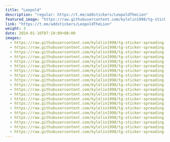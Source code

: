```yaml
---
title: "Leopold"
description: "regular: https://t.me/addstickers/LeopoldTheLion"
featured_image: "https://raw.githubusercontent.com/kylelin1998/tg-sticker-spreading-worldwide-images/main/img/86eadccf-d644-4ba5-967f-804970ba5194.jpg"
link: "https://t.me/addstickers/LeopoldTheLion"
weight: 3
date: 2024-01-16T07:19:09+08:00
images:
  - https://raw.githubusercontent.com/kylelin1998/tg-sticker-spreading-worldwide-images/main/img/86eadccf-d644-4ba5-967f-804970ba5194.jpg
  - https://raw.githubusercontent.com/kylelin1998/tg-sticker-spreading-worldwide-images/main/img/10598367-972f-4168-b856-28b83c6ded1a.jpg
  - https://raw.githubusercontent.com/kylelin1998/tg-sticker-spreading-worldwide-images/main/img/88025498-5da3-4df4-8bf1-4bbd374bab58.jpg
  - https://raw.githubusercontent.com/kylelin1998/tg-sticker-spreading-worldwide-images/main/img/8fcf8d7a-22c9-4f46-88c4-b22ee570e684.jpg
  - https://raw.githubusercontent.com/kylelin1998/tg-sticker-spreading-worldwide-images/main/img/22ac877b-2237-44ee-9ff7-e2c97dad6a45.jpg
  - https://raw.githubusercontent.com/kylelin1998/tg-sticker-spreading-worldwide-images/main/img/60c79c7d-67d9-4f1c-87bb-d815602e6a59.jpg
  - https://raw.githubusercontent.com/kylelin1998/tg-sticker-spreading-worldwide-images/main/img/82899859-47be-4ca5-8238-6d39bb921b02.jpg
  - https://raw.githubusercontent.com/kylelin1998/tg-sticker-spreading-worldwide-images/main/img/edad4a41-aba1-4e34-8cf7-a4f23d78cacd.jpg
  - https://raw.githubusercontent.com/kylelin1998/tg-sticker-spreading-worldwide-images/main/img/5eed2212-3635-4f3a-a613-54a3d57b4158.jpg
  - https://raw.githubusercontent.com/kylelin1998/tg-sticker-spreading-worldwide-images/main/img/7aeb1149-4f56-4d98-80dc-9f891721072c.jpg
  - https://raw.githubusercontent.com/kylelin1998/tg-sticker-spreading-worldwide-images/main/img/cf0bd79e-f17f-43f7-a51e-a7a39c53bb63.jpg
  - https://raw.githubusercontent.com/kylelin1998/tg-sticker-spreading-worldwide-images/main/img/45b3c779-5658-442a-9400-a5db158bc0c4.jpg
  - https://raw.githubusercontent.com/kylelin1998/tg-sticker-spreading-worldwide-images/main/img/e5902c3a-4243-4c48-a854-fd95287100ad.jpg
  - https://raw.githubusercontent.com/kylelin1998/tg-sticker-spreading-worldwide-images/main/img/c3cfb65f-8972-4eb8-aed3-23221063ee4b.jpg
  - https://raw.githubusercontent.com/kylelin1998/tg-sticker-spreading-worldwide-images/main/img/68920482-8c08-4430-9d7b-9fd14257600e.jpg
  - https://raw.githubusercontent.com/kylelin1998/tg-sticker-spreading-worldwide-images/main/img/05950c92-5796-455d-a9a6-4b93a2e865fc.jpg
  - https://raw.githubusercontent.com/kylelin1998/tg-sticker-spreading-worldwide-images/main/img/0cb3f5ec-cc89-4c3c-8185-18913e313626.jpg
  - https://raw.githubusercontent.com/kylelin1998/tg-sticker-spreading-worldwide-images/main/img/e8d301f7-334c-4d8c-b2b5-04c93d62d9af.jpg
  - https://raw.githubusercontent.com/kylelin1998/tg-sticker-spreading-worldwide-images/main/img/71b1f9b1-ec2d-43a6-befe-d52c1e9467bc.jpg
  - https://raw.githubusercontent.com/kylelin1998/tg-sticker-spreading-worldwide-images/main/img/24e3f6e0-bc9a-4f4a-8978-dedaa9441e2d.jpg
---
```

